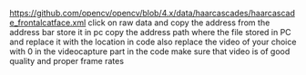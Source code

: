 https://github.com/opencv/opencv/blob/4.x/data/haarcascades/haarcascade_frontalcatface.xml
click on raw data and copy the address from the address bar store it in pc copy the address path where the file stored in PC and replace it with the location in code
also replace the video of your choice with 0 in the videocapture part in the code
make sure that video is of good quality and proper frame rates
